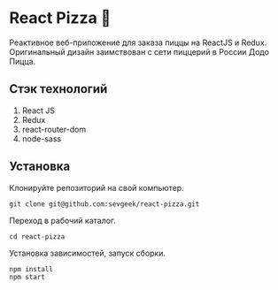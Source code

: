 # React Pizza :pizza:
Реактивное веб-приложение для заказа пиццы на ReactJS и Redux.
Оригинальный дизайн заимствован с сети пиццерий в России Додо Пицца.

## Стэк технологий
1. React JS
2. Redux
3. react-router-dom
4. node-sass

## Установка
Клонируйте репозиторий на свой компьютер.
```
git clone git@github.com:sevgeek/react-pizza.git
```

Переход в рабочий каталог.
```
cd react-pizza
```
Установка зависимостей, запуск сборки.
```
npm install
npm start
```

